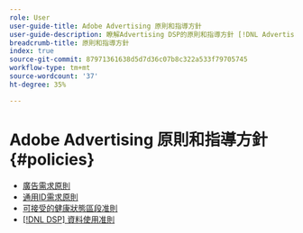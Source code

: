 ```yaml
---
role: User
user-guide-title: Adobe Advertising 原則和指導方針
user-guide-description: 瞭解Advertising DSP的原則和指導方針 [!DNL Advertising Search, Social, & Commerce].
breadcrumb-title: 原則和指導方針
index: true
source-git-commit: 87971361638d5d7d36c07b8c322a533f79705745
workflow-type: tm+mt
source-wordcount: '37'
ht-degree: 35%

---
```



# Adobe Advertising 原則和指導方針 {#policies}

+ [廣告需求原則](/help/policies/ad-requirements-policy.md)
+ [通用ID需求原則](/help/policies/universal-id-policy.md)
+ [可接受的健康狀態區段准則](/help/policies/health-segment-guidelines.md)
+ [[!DNL DSP] 資料使用准則](/help/policies/data-usage-guidelines.md)

